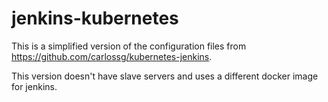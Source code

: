# jenkins-kubernetes

This is a simplified version of the configuration files
from https://github.com/carlossg/kubernetes-jenkins.

This version doesn't have slave servers and uses a different docker image for
jenkins.
